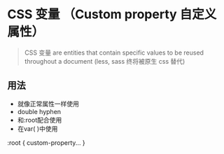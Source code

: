 # CSS 变量 （Custom property 自定义属性）

> CSS 变量 are entities that contain specific values to be reused throughout a document (less, sass 终将被原生 css 替代)

## 用法

- 就像正常属性一样使用
- double hyphen
- 和:root配合使用
- 在var( )中使用

:root { custom-property... }

